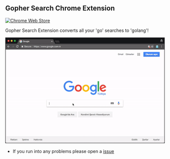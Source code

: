 ## Gopher Search Chrome Extension 
[![Chrome Web Store](https://developer.chrome.com/webstore/images/ChromeWebStore_BadgeWBorder_v2_206x58.png)](https://chrome.google.com/webstore/detail/gopher-search-extension/pgcnckdilchbjgbkcikckddleekonikg)

Gopher Search Extension converts all your 'go' searches to 'golang'!

![](docs/screencast.gif)

* If you run into any problems please open a [issue](https://github.com/onuryilmaz/gopher-search-chrome-extension/issues)
